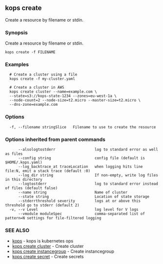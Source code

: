 ## kops create

Create a resource by filename or stdin.

### Synopsis


Create a resource by filename or stdin.

```
kops create -f FILENAME
```

### Examples

```
  # Create a cluster using a file
  kops create -f my-cluster.yaml
  
  # Create a cluster in AWS
  kops create cluster --name=example.com \
  --state=s3://kops-state-1234 --zones=eu-west-1a \
  --node-count=2 --node-size=t2.micro --master-size=t2.micro \
  --dns-zone=example.com
```

### Options

```
  -f, --filename stringSlice   Filename to use to create the resource
```

### Options inherited from parent commands

```
      --alsologtostderr                  log to standard error as well as files
      --config string                    config file (default is $HOME/.kops.yaml)
      --log_backtrace_at traceLocation   when logging hits line file:N, emit a stack trace (default :0)
      --log_dir string                   If non-empty, write log files in this directory
      --logtostderr                      log to standard error instead of files (default false)
      --name string                      Name of cluster
      --state string                     Location of state storage
      --stderrthreshold severity         logs at or above this threshold go to stderr (default 2)
  -v, --v Level                          log level for V logs
      --vmodule moduleSpec               comma-separated list of pattern=N settings for file-filtered logging
```

### SEE ALSO
* [kops](kops.md)	 - kops is kubernetes ops
* [kops create cluster](kops_create_cluster.md)	 - Create cluster
* [kops create instancegroup](kops_create_instancegroup.md)	 - Create instancegroup
* [kops create secret](kops_create_secret.md)	 - Create secrets

